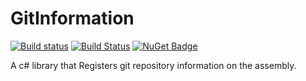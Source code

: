 # GitInformation

[![Build status](https://ci.appveyor.com/api/projects/status/p7ybhri0j8h71kb1?svg=true)](https://ci.appveyor.com/project/AraHaan/system-runtime-interopservices-gitinformation)
[![Build Status](https://dev.azure.com/AraHaan/XmlAbstraction/_apis/build/status/AraHaan.System.Runtime.InteropServices.GitInformation?branchName=master)](https://dev.azure.com/AraHaan/XmlAbstraction/_build/latest?definitionId=3&branchName=master)
[![NuGet Badge](https://buildstats.info/nuget/System.Runtime.InteropServices.GitInformation?includePreReleases=true)](https://www.nuget.org/packages/System.Runtime.InteropServices.GitInformation/)

A c# library that Registers git repository information on the assembly.
